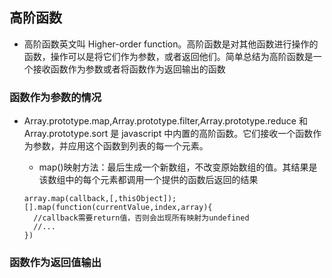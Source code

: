 ## 高阶函数

- 高阶函数英文叫 Higher-order function。高阶函数是对其他函数进行操作的函数，操作可以是将它们作为参数，或者返回他们。简单总结为高阶函数是一个接收函数作为参数或者将函数作为返回输出的函数

### 函数作为参数的情况

- Array.prototype.map,Array.prototype.filter,Array.prototype.reduce 和 Array.prototype.sort 是 javascript 中内置的高阶函数。它们接收一个函数作为参数，并应用这个函数到列表的每一个元素。

  - map()映射方法：最后生成一个新数组，不改变原始数组的值。其结果是该数组中的每个元素都调用一个提供的函数后返回的结果

  ```
  array.map(callback,[,thisObject]);
  [].map(function(currentValue,index,array){
    //callback需要return值，否则会出现所有映射为undefined
    //...
  })
  ```

### 函数作为返回值输出
